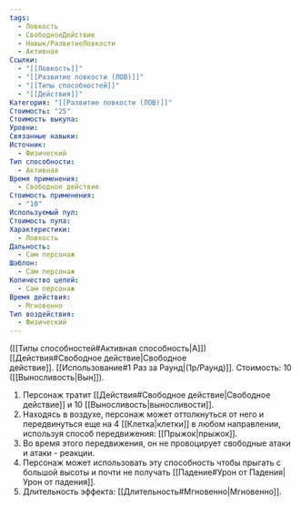 ```yaml
---
tags:
  - Ловкость
  - СвободноеДействие
  - Навык/РазвитиеЛовкости
  - Активная
Ссылки:
  - "[[Ловкость]]"
  - "[[Развитие ловкости (ЛОВ)]]"
  - "[[Типы способностей]]"
  - "[[Действия]]"
Категория: "[[Развитие ловкости (ЛОВ)]]"
Стоимость: "25"
Стоимость выкупа: 
Уровни: 
Связанные навыки: 
Источник:
  - Физический
Тип способности:
  - Активная
Время применения:
  - Свободное действие
Стоимость применения:
  - "10"
Используемый пул: 
Стоимость пула: 
Характеристики:
  - Ловкость
Дальность:
  - Сам персонаж
Шаблон:
  - Сам персонаж
Количество целей:
  - Сам персонаж
Время действия:
  - Мгновенно
Тип воздействия:
  - Физический
---
```

([[Типы способностей#Активная способность|А]]) [[Действия#Свободное действие|Свободное действие]]. [[Использование#1 Раз за Раунд|(1р/Раунд)]]. Стоимость: 10 ([[Выносливость|Вын]]).

1. Персонаж тратит [[Действия#Свободное действие|Свободное действие]] и 10 [[Выносливость|выносливости]].
2. Находясь в воздухе, персонаж может оттолкнуться от него и передвинуться еще на 4 [[Клетка|клетки]] в любом направлении, используя способ передвижения: [[Прыжок|прыжок]]. 
3. Во время этого передвижения, он не провоцирует свободные атаки и атаки - реакции. 
4. Персонаж может использовать эту способность чтобы прыгать с большой высоты и почти не получать [[Падение#Урон от Падения|Урон от падения]]. 
5. Длительность эффекта: [[Длительность#Мгновенно|Мгновенно]].
